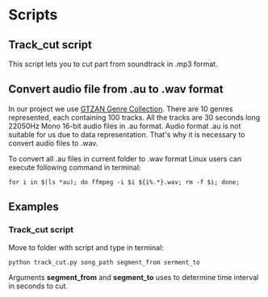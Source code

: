 # Scripts

## Track_cut script 
This script lets you to cut part from soundtrack in .mp3 format.

## Convert audio file from .au to .wav format
In our project we use [GTZAN Genre Collection][GTZAN].
There are 10 genres represented, each containing 100 tracks. All the
tracks are 30 seconds long 22050Hz Mono 16-bit audio files in .au format. 
Audio format .au is not suitable for us due to data representation. That's why it is necessary to convert audio files to .wav.

To convert all .au files in current folder to .wav format Linux users can execute following command in terminal:
```
for i in $(ls *au); do ffmpeg -i $i ${i%.*}.wav; rm -f $i; done;
```

## Examples

### Track_cut script
Move to folder with script and type in terminal:
```
python track_cut.py song_path segment_from serment_to
```
Arguments __segment_from__ and __segment_to__ uses to determine time interval in seconds to cut.


<!-- LINKS -->

[GTZAN]:
http://marsyas.info/downloads/datasets.html
